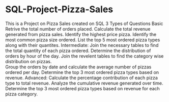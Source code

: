 # SQL-Project-Pizza-Sales
This is a Project on Pizza Sales created on SQL
3 Types of Questions
Basic
Retrive the total number of orders placed.
Calculate the total revenue generated from pizza sales.
Identify the highest price pizza.
Identify the most common pizza size ordered.
List the top 5 most ordered pizza types along with their quantites.
Intermediate:
Join the necessary tables to find the total quantity of each pizza ordered.
Determine the distribution of orders by hour of the day.
Join the revelent tables to find the category wise distribution on pizzas.		
Group the orders by date and calculate the average number of pizzas ordered per day.
Determine the top 3 most ordered pizza types based on revenue.
Advanced:
Calculate the percentage contribution of each pizza type to total revenue.
Analyze the cumulative revenue generated over time.
Determine the top 3 most ordered pizza types based on revenue for each pizza category.
